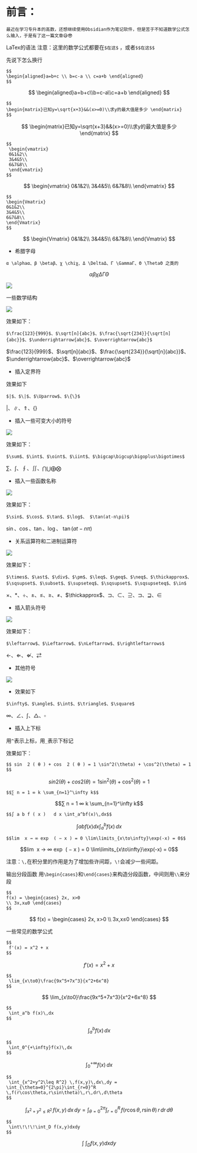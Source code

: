 # 前言：

```
最近在学习专升本的高数，还想继续使用Obsidian作为笔记软件，但是苦于不知道数学公式怎么输入，于是有了这一篇文章😅😎
```

LaTex的语法
注意：这里的数学公式都要在`$在这$` ，或者`$$在这$$`

先说下怎么换行

```
$$
\begin{aligned}a=b+c \\ b=c-a \\ c=a+b \end{aligned}
$$
```
$$
\begin{aligned}a=b+c\\b=c-a\\c=a+b \end{aligned}
$$


```
$$ 
\begin{matrix}已知y=\sqrt{x+3}&&(x>=0)\\求y的最大值是多少 \end{matrix}
$$
```
$$
\begin{matrix}已知y=\sqrt{x+3}&&(x>=0)\\求y的最大值是多少 \end{matrix}
$$

```
$$
 \begin{vmatrix}
 0&1&2\\
 3&4&5\\
 6&7&8\\
 \end{vmatrix}
$$
```

$$
 \begin{vmatrix}
 0&1&2\\
 3&4&5\\
 6&7&8\\
 \end{vmatrix}
$$


 ```
 $$
 \begin{Vmatrix}
 0&1&2\\
 3&4&5\\
 6&7&8\\
 \end{Vmatrix}
$$
 ```

$$
 \begin{Vmatrix}
 0&1&2\\
 3&4&5\\
 6&7&8\\
 \end{Vmatrix}
$$

- 希腊字母

```
α \alphaα、β \betaβ、χ \chiχ、Δ \DeltaΔ、Γ \GammaΓ、Θ \ThetaΘ 之类的
```

$$ \alpha \beta  \chi  \Delta  \Gamma  \Theta$$

![](https://img-blog.csdnimg.cn/img_convert/54b67772e9ccb1e9242f9c05944f4561.jpeg)

一些数学结构

![](https://img-blog.csdnimg.cn/img_convert/c29930fba2831080025bfe93ef1b4e25.jpeg)

效果如下：
```
$\frac{123}{999}$、$\sqrt[n]{abc}$、$\frac{\sqrt{234}}{\sqrt[n]{abc}}$、$\underrightarrow{abc}$、$\overrightarrow{abc}$
```
$\frac{123}{999}$、$\sqrt[n]{abc}$、$\frac{\sqrt{234}}{\sqrt[n]{abc}}$、$\underrightarrow{abc}$、$\overrightarrow{abc}$



- 插入定界符


效果如下
```
$|$、$\|$、$\Uparrow$、$\{\}$
```

$|$、$\|$、$\Uparrow$、$\{\}$

- 插入一些可变大小的符号

![](https://img-blog.csdnimg.cn/img_convert/cb6a9862d5fca7af9718b4a6f8b2ab95.png)


效果如下：
```
$\sum$、$\int$、$\oint$、$\iint$、$\bigcap\bigcup\bigoplus\bigotimes$
```

$\sum$、$\int$、$\oint$、$\iint$、$\bigcap\bigcup\bigoplus\bigotimes$



- 插入一些函数名称

![](https://img-blog.csdnimg.cn/img_convert/e59f97f3b96d7f7d4c6b7d29eef09c10.jpeg)

效果如下：

```
$\sin$、$\cos$、$\tan$、$\log$、 $\tan(at-n\pi)$
```

$\sin$、$\cos$、$\tan$、$\log$、 $\tan(at-n\pi)$


- 关系运算符和二进制运算符

![](https://img-blog.csdnimg.cn/img_convert/0048bd339dccf25bf152126d9ec0fe1b.jpeg)

效果如下：
```
$\times$、$\ast$、$\div$、$\pm$、$\leq$、$\geq$、$\neq$、$\thickapprox$、$\sqsupset$、$\subset$、$\supseteq$、$\sqsupset$、$\sqsupseteq$、$\in$
```
$\times$、$\ast$、$\div$、$\pm$、$\leq$、$\geq$、$\neq$、$\thickapprox$、$\sqsupset$、$\subset$、$\supseteq$、$\sqsupset$、$\sqsupseteq$、$\in$


- 插入箭头符号

![](https://img-blog.csdnimg.cn/img_convert/0eb121c8d0a15ec5c09a5d38db1c7a0c.jpeg)

效果如下：

```
$\leftarrow$、$\Leftarrow$、$\nLeftarrow$、$\rightleftarrows$
```

$\leftarrow$、$\Leftarrow$、$\nLeftarrow$、$\rightleftarrows$

- 其他符号

![](https://img-blog.csdnimg.cn/img_convert/535defcb0a558d6ca7bd45628cb1472d.jpeg)

- 效果如下

```
$\infty$、$\angle$、$\int$、$\triangle$、$\square$
```

$\infty$、$\angle$、$\int$、$\triangle$、$\square$

- 插入上下标

用`^`表示上标，用`_`表示下标记

效果如下：

```
$$ sin ⁡ 2 ( θ ) + cos ⁡ 2 ( θ ) = 1 \sin^2(\theta) + \cos^2(\theta) = 1 $$
```
$$ sin ⁡ 2 ( θ ) + cos ⁡ 2 ( θ ) = 1 \sin^2(\theta) + \cos^2(\theta) = 1 $$ 
```
$$∑ n = 1 ∞ k \sum_{n=1}^\infty k$$
```
$$∑ n = 1 ∞ k \sum_{n=1}^\infty k$$
```
$$∫ a b f ( x )   d x \int_a^bf(x)\,dx$$
```
$$∫ a b f ( x )   d x \int_a^bf(x)\,dx$$
```
$$lim ⁡ x → ∞ exp ⁡ ( − x ) = 0 \lim\limits_{x\to\infty}\exp(-x) = 0$$
```
$$lim ⁡ x → ∞ exp ⁡ ( − x ) = 0 \lim\limits_{x\to\infty}\exp(-x) = 0$$

注意：`\,`在积分里的作用是为了增加些许间距，`\!`会减少一些间距。

输出分段函数
用`\begin{cases}`和`\end{cases}`来构造分段函数，中间则用`\\`来分段

```
$$
f(x) = \begin{cases} 2x, x>0 
\\ 3x,x≤0 \end{cases}
$$
```
$$
f(x) = \begin{cases} 2x, x>0 
\\ 3x,x≤0 \end{cases}
$$

 

一些常见的数学公式
```
$$
 f'(x) = x^2 + x
$$
```
$$
 f'(x) = x^2 + x
$$
```
$$
 \lim_{x\to0}\frac{9x^5+7x^3}{x^2+6x^8}
$$
```
$$
 \lim_{x\to0}\frac{9x^5+7x^3}{x^2+6x^8}
$$

```
$$
 \int_a^b f(x)\,dx
$$
```
$$
 \int_a^b f(x)\,dx
$$
```
$$
 \int_0^{+\infty}f(x)\,dx
$$
```
$$
 \int_0^{+\infty}f(x)\,dx
$$
```
$$
 \int_{x^2+y^2\leq R^2} \,f(x,y)\,dx\,dy = \int_{\theta=0}^{2\pi}\int_{r=0}^R \,f(r\cos\theta,r\sin\theta)\,r\,dr\,d\theta
$$
```
$$
 \int_{x^2+y^2\leq R^2} \,f(x,y)\,dx\,dy = \int_{\theta=0}^{2\pi}\int_{r=0}^R \,f(r\cos\theta,r\sin\theta)\,r\,dr\,d\theta
$$

```
$$
 \int\!\!\!\int_D f(x,y)dxdy
$$
```
$$
 \int\!\!\!\int_D f(x,y)dxdy
$$